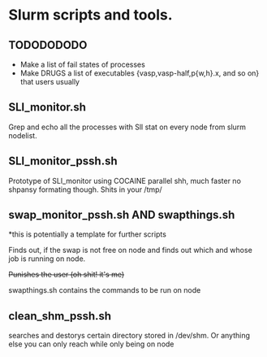 # Slurm scripts and tools.

## TODODODODO

* Make a list of fail states of processes
* Make DRUGS a list of executables {vasp,vasp-half,p{w,h}.x, and so on} that users usually 

## SLl_monitor.sh

Grep and echo all the processes with Sll stat on every node from slurm nodelist.

## SLl_monitor_pssh.sh

Prototype of SLl_monitor using COCAINE parallel shh, much faster no shpansy formating though.
Shits in your /tmp/

## swap_monitor_pssh.sh AND swapthings.sh
*this is potentially a template for further scripts

Finds out, if the swap is not free on node
and finds out which and whose job is running
on node.

~~Punishes the user (oh shit! it's me)~~

swapthings.sh contains the commands to be run
on node

## clean_shm_pssh.sh

searches and destorys certain directory stored in
/dev/shm. Or anything else you can only reach
while only being on node
